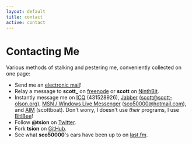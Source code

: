 ```yaml
---
layout: default
title: contact
active: contact
---
```


# Contacting Me

Various methods of stalking and pestering me, conveniently collected on one page:

* Send me an [electronic mail][email]!
* Relay a message to **scott_** on [freenode][freenode] or **scott** on [NinthBit][9b].
* Instantly message me on [ICQ][icq] (431528926), [Jabber][jabber] (scott@scott-olson.org), [MSN / Windows Live Messenger][msn] (sco50000@hotmail.com), and [AIM][aim] (scottboat). Don't worry, I doesn't use *their* programs, I use [BitlBee][bitlbee]!
* Follow **@tsion** on [Twitter][twitter].
* Fork **tsion** on [GitHub][github].
* See what **sco50000**'s ears have been up to on [last.fm][lastfm].

[email]:    mailto:scott@scott-olson.org
[freenode]: irc://irc.freenode.net
[9b]:       irc://irc.ninthbit.net
[icq]:      http://www.icq.com/
[jabber]:   http://www.jabber.com/
[msn]:      http://download.live.com/messenger
[aim]:      http://dashboard.aim.com/aim
[bitlbee]:  http://www.bitlbee.org/
[twitter]:  http://twitter.com/tsion
[github]:   http://github.com/tsion
[lastfm]:   http://www.last.fm/user/sco50000
